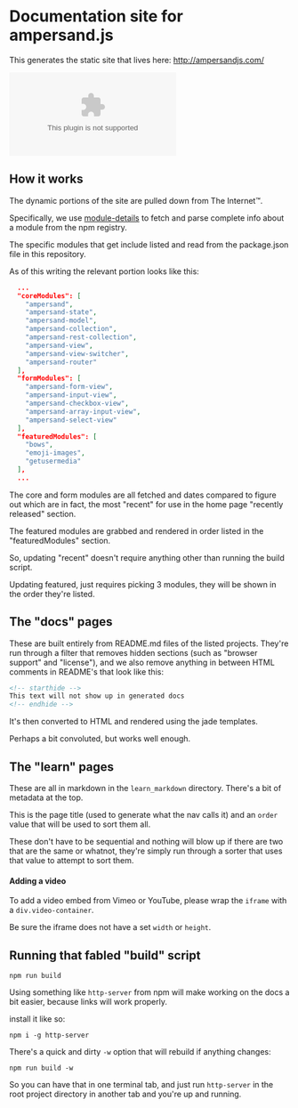 # Documentation site for ampersand.js

This generates the static site that lives here: http://ampersandjs.com/

![](http://badger.andyet.com/autodeploy/ampersandjs.com)

## How it works

The dynamic portions of the site are pulled down from The Internet™.

Specifically, we use [module-details](https://github.com/HenrikJoreteg/module-details) to fetch and parse complete info about a module from the npm registry.

The specific modules that get include listed and read from the package.json file in this repository.

As of this writing the relevant portion looks like this:

```json
  ...
  "coreModules": [
    "ampersand",
    "ampersand-state",
    "ampersand-model",
    "ampersand-collection",
    "ampersand-rest-collection",
    "ampersand-view",
    "ampersand-view-switcher",
    "ampersand-router"
  ],
  "formModules": [
    "ampersand-form-view",
    "ampersand-input-view",
    "ampersand-checkbox-view",
    "ampersand-array-input-view",
    "ampersand-select-view"
  ],
  "featuredModules": [
    "bows",
    "emoji-images",
    "getusermedia"
  ],
  ...
```

The core and form modules are all fetched and dates compared to figure out which are in fact, the most "recent" for use in the home page "recently released" section.

The featured modules are grabbed and rendered in order listed in the "featuredModules" section.

So, updating "recent" doesn't require anything other than running the build script.

Updating featured, just requires picking 3 modules, they will be shown in the order they're listed.


## The "docs" pages

These are built entirely from README.md files of the listed projects. They're run through a filter that removes hidden sections (such as "browser support" and "license"), and we also remove anything in between HTML comments in README's that look like this:

```html
<!-- starthide -->
This text will not show up in generated docs
<!-- endhide -->
```

It's then converted to HTML and rendered using the jade templates.

Perhaps a bit convoluted, but works well enough.

## The "learn" pages

These are all in markdown in the `learn_markdown` directory. There's a bit of metadata at the top.

This is the page title (used to generate what the nav calls it) and an `order` value that will be used to sort them all.

These don't have to be sequential and nothing will blow up if there are two that are the same or whatnot, they're simply run through a sorter that uses that value to attempt to sort them.

#### Adding a video

To add a video embed from Vimeo or YouTube, please wrap the `iframe` with a `div.video-container`.

Be sure the iframe does not have a set `width` or `height`.

## Running that fabled "build" script

```
npm run build
```

Using something like `http-server` from npm will make working on the docs a bit easier, because links will work properly.

install it like so:

```
npm i -g http-server
```

There's a quick and dirty `-w` option that will rebuild if anything changes:

```
npm run build -w
```

So you can have that in one terminal tab, and just run `http-server` in the root project directory in another tab and you're up and running.

